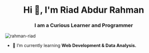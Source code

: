 <h1 align="center">Hi 👋, I'm Riad Abdur Rahman</h1>
<h3 align="center">I am a Curious Learner and Programmer</h3>

<p align="left"> <img src="https://komarev.com/ghpvc/?username=rahman-riad&label=Profile%20views&color=0e75b6&style=flat" alt="rahman-riad" /> </p>

- 🌱 I’m currently learning **Web Development & Data Analysis.**
